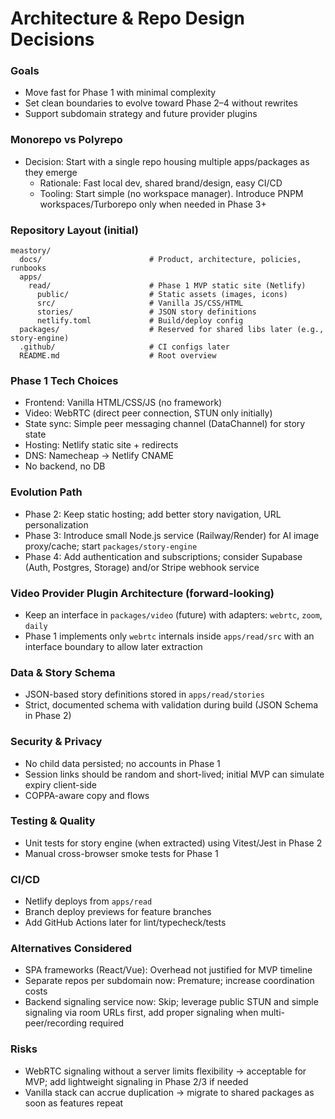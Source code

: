 # Architecture & Repo Design Decisions

### Goals
- Move fast for Phase 1 with minimal complexity
- Set clean boundaries to evolve toward Phase 2–4 without rewrites
- Support subdomain strategy and future provider plugins

### Monorepo vs Polyrepo
- Decision: Start with a single repo housing multiple apps/packages as they emerge
  - Rationale: Fast local dev, shared brand/design, easy CI/CD
  - Tooling: Start simple (no workspace manager). Introduce PNPM workspaces/Turborepo only when needed in Phase 3+

### Repository Layout (initial)
```
meastory/
  docs/                        # Product, architecture, policies, runbooks
  apps/
    read/                      # Phase 1 MVP static site (Netlify)
      public/                  # Static assets (images, icons)
      src/                     # Vanilla JS/CSS/HTML
      stories/                 # JSON story definitions
      netlify.toml             # Build/deploy config
  packages/                    # Reserved for shared libs later (e.g., story-engine)
  .github/                     # CI configs later
  README.md                    # Root overview
```

### Phase 1 Tech Choices
- Frontend: Vanilla HTML/CSS/JS (no framework)
- Video: WebRTC (direct peer connection, STUN only initially)
- State sync: Simple peer messaging channel (DataChannel) for story state
- Hosting: Netlify static site + redirects
- DNS: Namecheap → Netlify CNAME
- No backend, no DB

### Evolution Path
- Phase 2: Keep static hosting; add better story navigation, URL personalization
- Phase 3: Introduce small Node.js service (Railway/Render) for AI image proxy/cache; start `packages/story-engine`
- Phase 4: Add authentication and subscriptions; consider Supabase (Auth, Postgres, Storage) and/or Stripe webhook service

### Video Provider Plugin Architecture (forward-looking)
- Keep an interface in `packages/video` (future) with adapters: `webrtc`, `zoom`, `daily`
- Phase 1 implements only `webrtc` internals inside `apps/read/src` with an interface boundary to allow later extraction

### Data & Story Schema
- JSON-based story definitions stored in `apps/read/stories`
- Strict, documented schema with validation during build (JSON Schema in Phase 2)

### Security & Privacy
- No child data persisted; no accounts in Phase 1
- Session links should be random and short-lived; initial MVP can simulate expiry client-side
- COPPA-aware copy and flows

### Testing & Quality
- Unit tests for story engine (when extracted) using Vitest/Jest in Phase 2
- Manual cross-browser smoke tests for Phase 1

### CI/CD
- Netlify deploys from `apps/read`
- Branch deploy previews for feature branches
- Add GitHub Actions later for lint/typecheck/tests

### Alternatives Considered
- SPA frameworks (React/Vue): Overhead not justified for MVP timeline
- Separate repos per subdomain now: Premature; increase coordination costs
- Backend signaling service now: Skip; leverage public STUN and simple signaling via room URLs first, add proper signaling when multi-peer/recording required

### Risks
- WebRTC signaling without a server limits flexibility → acceptable for MVP; add lightweight signaling in Phase 2/3 if needed
- Vanilla stack can accrue duplication → migrate to shared packages as soon as features repeat 